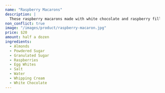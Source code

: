 ```yaml
---
name: "Raspberry Macarons"
description: |
  These raspberry macarons made with white chocolate and raspberry filling are one of the most flavorful macarons ever, the sweetness of the shells is very well balanced by the tart raspberries.
non_conflict: true
image: "/images/product/raspberry-macaron.jpg"
price: $20
amount: half a dozen
ingredients:
  - Almonds
  - Powdered Sugar
  - Granulated Sugar
  - Raspberries
  - Egg Whites
  - Salt
  - Water
  - Whipping Cream
  - White Chocolate
---
```

